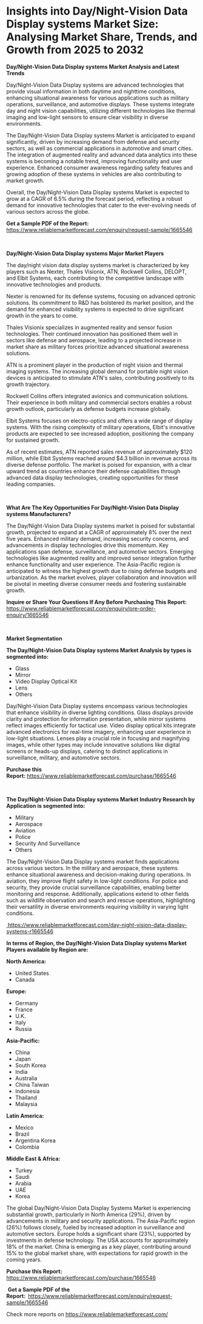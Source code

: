 <p><h1>Insights into Day/Night-Vision Data Display systems Market Size: Analysing Market Share, Trends, and Growth from 2025 to 2032</h1></p><p><strong>Day/Night-Vision Data Display systems Market Analysis and Latest Trends</strong></p>
<p><p>Day/Night-Vision Data Display systems are advanced technologies that provide visual information in both daytime and nighttime conditions, enhancing situational awareness for various applications such as military operations, surveillance, and automotive displays. These systems integrate day and night vision capabilities, utilizing different technologies like thermal imaging and low-light sensors to ensure clear visibility in diverse environments. </p><p>The Day/Night-Vision Data Display systems Market is anticipated to expand significantly, driven by increasing demand from defense and security sectors, as well as commercial applications in automotive and smart cities. The integration of augmented reality and advanced data analytics into these systems is becoming a notable trend, improving functionality and user experience. Enhanced consumer awareness regarding safety features and growing adoption of these systems in vehicles are also contributing to market growth. </p><p>Overall, the Day/Night-Vision Data Display systems Market is expected to grow at a CAGR of 6.5% during the forecast period, reflecting a robust demand for innovative technologies that cater to the ever-evolving needs of various sectors across the globe.</p></p>
<p><strong>Get a Sample PDF of the Report:&nbsp;</strong> <a href="https://www.reliablemarketforecast.com/enquiry/request-sample/1665546?utm_campaign=2291&utm_medium=2&utm_source=Github&utm_content=ia&utm_term=27022025&utm_id=daynight-vision-data-display-systems">https://www.reliablemarketforecast.com/enquiry/request-sample/1665546</a></p>
<p>&nbsp;</p>
<p><strong>Day/Night-Vision Data Display systems Major Market Players</strong></p>
<p><p>The day/night vision data display systems market is characterized by key players such as Nexter, Thales Visionix, ATN, Rockwell Collins, DELOPT, and Elbit Systems, each contributing to the competitive landscape with innovative technologies and products. </p><p>Nexter is renowned for its defense systems, focusing on advanced optronic solutions. Its commitment to R&D has bolstered its market position, and the demand for enhanced visibility systems is expected to drive significant growth in the years to come.</p><p>Thales Visionix specializes in augmented reality and sensor fusion technologies. Their continued innovation has positioned them well in sectors like defense and aerospace, leading to a projected increase in market share as military forces prioritize advanced situational awareness solutions.</p><p>ATN is a prominent player in the production of night vision and thermal imaging systems. The increasing global demand for portable night vision devices is anticipated to stimulate ATN's sales, contributing positively to its growth trajectory.</p><p>Rockwell Collins offers integrated avionics and communication solutions. Their experience in both military and commercial sectors enables a robust growth outlook, particularly as defense budgets increase globally.</p><p>Elbit Systems focuses on electro-optics and offers a wide range of display systems. With the rising complexity of military operations, Elbit's innovative products are expected to see increased adoption, positioning the company for sustained growth.</p><p>As of recent estimates, ATN reported sales revenue of approximately $120 million, while Elbit Systems reached around $4.3 billion in revenue across its diverse defense portfolio. The market is poised for expansion, with a clear upward trend as countries enhance their defense capabilities through advanced data display technologies, creating opportunities for these leading companies.</p></p>
<p>&nbsp;</p>
<p><strong>What Are The Key Opportunities For Day/Night-Vision Data Display systems Manufacturers?</strong></p>
<p><p>The Day/Night-Vision Data Display systems market is poised for substantial growth, projected to expand at a CAGR of approximately 8% over the next five years. Enhanced military demand, increasing security concerns, and advancements in display technologies drive this momentum. Key applications span defense, surveillance, and automotive sectors. Emerging technologies like augmented reality and improved sensor integration further enhance functionality and user experience. The Asia-Pacific region is anticipated to witness the highest growth due to rising defense budgets and urbanization. As the market evolves, player collaboration and innovation will be pivotal in meeting diverse consumer needs and fostering sustainable growth.</p></p>
<p><strong>Inquire or Share Your Questions If Any Before Purchasing This Report:</strong> <a href="https://www.reliablemarketforecast.com/enquiry/pre-order-enquiry/1665546?utm_campaign=2291&utm_medium=2&utm_source=Github&utm_content=ia&utm_term=27022025&utm_id=daynight-vision-data-display-systems">https://www.reliablemarketforecast.com/enquiry/pre-order-enquiry/1665546</a></p>
<p>&nbsp;</p>
<p><strong>Market Segmentation</strong></p>
<p><strong>The Day/Night-Vision Data Display systems Market Analysis by types is segmented into:</strong></p>
<p><ul><li>Glass</li><li>Mirror</li><li>Video Display Optical Kit</li><li>Lens</li><li>Others</li></ul></p>
<p><p>Day/Night-Vision Data Display systems encompass various technologies that enhance visibility in diverse lighting conditions. Glass displays provide clarity and protection for information presentation, while mirror systems reflect images efficiently for tactical use. Video display optical kits integrate advanced electronics for real-time imagery, enhancing user experience in low-light situations. Lenses play a crucial role in focusing and magnifying images, while other types may include innovative solutions like digital screens or heads-up displays, catering to distinct applications in surveillance, military, and automotive sectors.</p></p>
<p><strong>Purchase this Report:&nbsp;</strong><a href="https://www.reliablemarketforecast.com/purchase/1665546?utm_campaign=2291&utm_medium=2&utm_source=Github&utm_content=ia&utm_term=27022025&utm_id=daynight-vision-data-display-systems">https://www.reliablemarketforecast.com/purchase/1665546</a></p>
<p>&nbsp;</p>
<p><strong>The Day/Night-Vision Data Display systems Market Industry Research by Application is segmented into:</strong></p>
<p><ul><li>Military</li><li>Aerospace</li><li>Aviation</li><li>Police</li><li>Security And Surveillance</li><li>Others</li></ul></p>
<p><p>The Day/Night-Vision Data Display systems market finds applications across various sectors. In the military and aerospace, these systems enhance situational awareness and decision-making during operations. In aviation, they improve flight safety in low-light conditions. For police and security, they provide crucial surveillance capabilities, enabling better monitoring and response. Additionally, applications extend to other fields such as wildlife observation and search and rescue operations, highlighting their versatility in diverse environments requiring visibility in varying light conditions.</p></p>
<p><a href="https://www.reliablemarketforecast.com/day-night-vision-data-display-systems-r1665546?utm_campaign=2291&utm_medium=2&utm_source=Github&utm_content=ia&utm_term=27022025&utm_id=daynight-vision-data-display-systems">&nbsp;https://www.reliablemarketforecast.com/day-night-vision-data-display-systems-r1665546</a></p>
<p><strong>In terms of Region, the Day/Night-Vision Data Display systems Market Players available by Region are:</strong></p>
<p>
    <p> <strong> North America: </strong>
        <ul>
            <li>United States</li>
            <li>Canada</li>
        </ul>
        </p> 
    <p> <strong> Europe: </strong>
        <ul>
            <li>Germany</li>
            <li>France</li>
            <li>U.K.</li>
            <li>Italy</li>
            <li>Russia</li>
        </ul>
        </p> 
    <p> <strong> Asia-Pacific: </strong>
        <ul>
            <li>China</li>
            <li>Japan</li>
            <li>South Korea</li>
            <li>India</li>
            <li>Australia</li>
            <li>China Taiwan</li>
            <li>Indonesia</li>
            <li>Thailand</li>
            <li>Malaysia</li>
        </ul>
        </p> 
    <p> <strong> Latin America: </strong>
        <ul>
            <li>Mexico</li>
            <li>Brazil</li>
            <li>Argentina Korea</li>
            <li>Colombia</li>
        </ul>
        </p> 
    <p> <strong> Middle East & Africa: </strong>
        <ul>
            <li>Turkey</li>
            <li>Saudi</li>
            <li>Arabia</li>
            <li>UAE</li>
            <li>Korea</li>
        </ul>
    </p>
    </p>
<p><p>The global Day/Night-Vision Data Display Systems Market is experiencing substantial growth, particularly in North America (29%), driven by advancements in military and security applications. The Asia-Pacific region (26%) follows closely, fueled by increased adoption in surveillance and automotive sectors. Europe holds a significant share (23%), supported by investments in defense technology. The USA accounts for approximately 18% of the market. China is emerging as a key player, contributing around 15% to the global market share, with expectations for rapid growth in the coming years.</p></p>
<p><strong>Purchase this Report: </strong><a href="https://www.reliablemarketforecast.com/purchase/1665546?utm_campaign=2291&utm_medium=2&utm_source=Github&utm_content=ia&utm_term=27022025&utm_id=daynight-vision-data-display-systems">https://www.reliablemarketforecast.com/purchase/1665546</a></p>
<p>&nbsp;<strong>Get a Sample PDF of the Report:&nbsp;&nbsp;</strong><a href="https://www.reliablemarketforecast.com/enquiry/request-sample/1665546?utm_campaign=2291&utm_medium=2&utm_source=Github&utm_content=ia&utm_term=27022025&utm_id=daynight-vision-data-display-systems">https://www.reliablemarketforecast.com/enquiry/request-sample/1665546</a></p>
<p><strong></strong></p>
<p>Check more reports on <a href="https://www.reliablemarketforecast.com/?utm_campaign=2291&utm_medium=2&utm_source=Github&utm_content=ia&utm_term=27022025&utm_id=daynight-vision-data-display-systems">https://www.reliablemarketforecast.com/</a></p>
